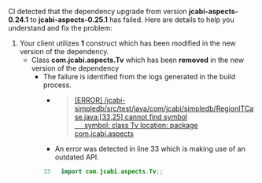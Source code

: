 CI detected that the dependency upgrade from version **jcabi-aspects-0.24.1** to **jcabi-aspects-0.25.1** has failed. Here are details to help you understand and fix the problem:
1. Your client utilizes **1** construct which has been modified in the new version of the dependency.
   * <summary>Class <b>com.jcabi.aspects.Tv</b> which has been <b>removed</b> in the new version of the dependency</summary>
            
        *  <summary>The failure is identified from the logs generated in the build process. </summary>
          
            *   >[[ERROR] /jcabi-simpledb/src/test/java/com/jcabi/simpledb/RegionITCase.java:[33,25] cannot find symbol<br>&nbsp;&nbsp;&nbsp;&nbsp;  symbol:   class Tv
  location: package com.jcabi.aspects
](https://github.com/chains-project/breaking-good/actions/runs/8110103454/job/22166641300#step:4:1803)
            *   An error was detected in line 33 which is making use of an outdated API.
             ``` java
             33   import com.jcabi.aspects.Tv;;
            ```
            



